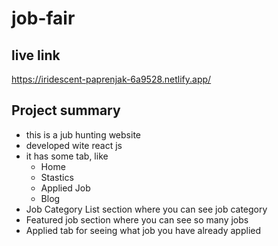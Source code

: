 # job-fair

## live link
https://iridescent-paprenjak-6a9528.netlify.app/

## Project summary
- this is a jub hunting website 
- developed wite react js
- it has some tab, like
    - Home
    - Stastics
    - Applied Job
    - Blog 
- Job Category List section where you can see job category 
- Featured job section where you can see so many jobs 
- Applied tab for seeing what job you have already applied
 




